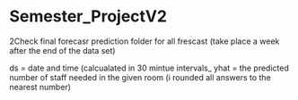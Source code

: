 # Semester_ProjectV2
2Check final forecasr prediction folder for all frescast (take place a week after the end of the data set)


ds = date and time (calcualated in 30 mintue intervals_
yhat = the predicted number of staff needed in the given room (i rounded all answers to the nearest number)
